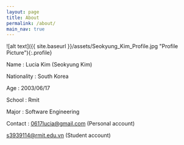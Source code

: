 ```yaml
---
layout: page
title: About
permalink: /about/
main_nav: true
---
```


![alt text]({{ site.baseurl }}/assets/Seokyung_Kim_Profile.jpg "Profile Picture"){:.profile}

Name : Lucia Kim (Seokyung Kim)

Nationality : South Korea

Age : 2003/06/17

School : Rmit

Major : Software Engineering

Contact : 0617lucia@gmail.com (Personal account)

   s3939114@rmit.edu.vn (Student account)
          
          
          



[centrarium]: https://github.com/bencentra/centrarium
[bencentra]: http://bencentra.com
[jekyll]: https://github.com/jekyll/jekyll
